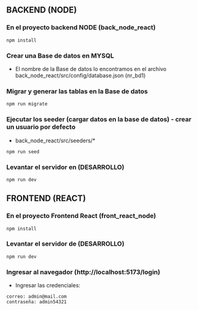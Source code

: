 ## BACKEND (NODE)

### En el proyecto backend NODE (back_node_react)
```
npm install
```
### Crear una Base de datos en MYSQL 
- El nombre de la Base de datos lo encontramos en el archivo back_node_react/src/config/database.json
(nr_bd1)
### Migrar y generar las tablas en la Base de datos
```
npm run migrate
```
### Ejecutar los seeder (cargar datos en la base de datos) - crear un usuario por defecto
- back_node_react/src/seeders/*

```
npm run seed
```
### Levantar el servidor en (DESARROLLO)
```
npm run dev
```

## FRONTEND (REACT)
### En el proyecto Frontend React (front_react_node)
```
npm install
```
### Levantar el servidor de (DESARROLLO)
```
npm run dev
```

### Ingresar al navegador (http://localhost:5173/login)
- Ingresar las credenciales:
```
correo: admin@mail.com
contraseña: admin54321
```